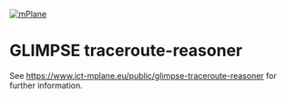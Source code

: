 [![mPlane](http://www.ict-mplane.eu/sites/default/files//public/mplane_final_256x_0.png)](http://www.ict-mplane.eu/)

GLIMPSE traceroute-reasoner
==============
See https://www.ict-mplane.eu/public/glimpse-traceroute-reasoner for further information.

